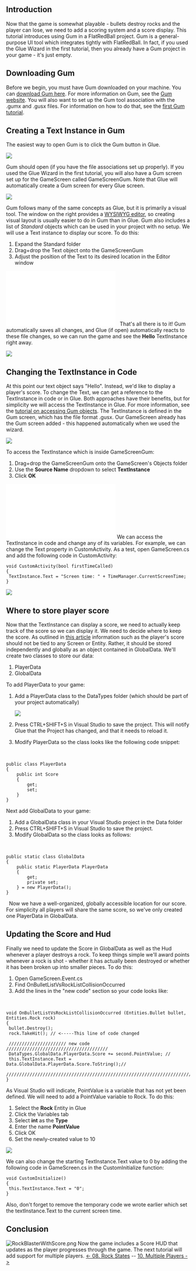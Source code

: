## Introduction

Now that the game is somewhat playable - bullets destroy rocks and the player can lose, we need to add a scoring system and a score display. This tutorial introduces using Gum in a FlatRedBall project. Gum is a general-purpose UI tool which integrates tightly with FlatRedBall. In fact, if you used the Glue Wizard in the first tutorial, then you already have a Gum project in your game - it's just empty.

## Downloading Gum

Before we begin, you must have Gum downloaded on your machine. You can [download Gum here](/content/Tools/Gum/Gum.zip.md). For more information on Gum, see the [Gum website](http://gumui.net/). You will also want to set up the Gum tool association with the .gumx and .gusx files. For information on how to do that, see the [first Gum tutorial](/documentation/tools/gum/gum-tutorials/tutorials-gum-introduction-and-setup/.md).

## Creating a Text Instance in Gum

The easiest way to open Gum is to click the Gum button in Glue.

![](/media/2021-03-img_604d7f8df22d4.png)

Gum should open (if you have the file associations set up properly). If you used the Glue Wizard in the first tutorial, you will also have a Gum screen set up for the GameScreen called GameScreenGum. Note that Glue will automatically create a Gum screen for every Glue screen.

![](/media/2021-03-img_604d80112bbec.png)

Gum follows many of the same concepts as Glue, but it is primarily a visual tool. The window on the right provides a [WYSIWYG editor](https://en.wikipedia.org/wiki/WYSIWYG), so creating visual layout is usually easier to do in Gum than in Glue. Gum also includes a list of *Standard* objects which can be used in your project with no setup. We will use a Text instance to display our score. To do this:

1.  Expand the Standard folder
2.  Drag+drop the Text object onto the GameScreenGum
3.  Adjust the position of the Text to its desired location in the Editor window

[![](/wp-content/uploads/2016/01/2021_March_13_200519.gif.md)](/wp-content/uploads/2016/01/2021_March_13_200519.gif.md)   That's all there is to it! Gum automatically saves all changes, and Glue (if open) automatically reacts to these file changes, so we can run the game and see the **Hello** TextInstance right away.

![](/media/2021-03-img_604d810fec276.png)

## Changing the TextInstance in Code

At this point our text object says "Hello". Instead, we'd like to display a player's score. To change the Text, we can get a reference to the TextInstance in code or in Glue. Both approaches have their benefits, but for simplicity we will access the TextInstance in Glue. For more information, see the [tutorial on accessing Gum objects](/documentation/tools/gum/gum-tutorials/tutorials-gum-gum-objects-in-code/.md). The TextInstance is defined in the Gum screen, which has the file format .gusx. Our GameScreen already has the Gum screen added - this happened automatically when we used the wizard.

![](/media/2021-03-img_604d823aa3e8a.png)

To access the TextInstance which is inside GameScreenGum:

1.  Drag+drop the GameScreenGum onto the GameScreen's Objects folder
2.  Use the **Source Name** dropdown to select **TextInstance**
3.  Click **OK**

[![](/wp-content/uploads/2016/01/2021_March_13_200727.gif.md)](/wp-content/uploads/2016/01/2021_March_13_200727.gif.md) We can access the TextInstance in code and change any of its variables. For example, we can change the Text property in CustomActivity. As a test, open GameScreen.cs and add the following code in CustomActivity:

    void CustomActivity(bool firstTimeCalled)
    {
     TextInstance.Text = "Screen time: " + TimeManager.CurrentScreenTime;
    }

![](/media/2021-03-img_604d837571f15.png)

## Where to store player score

Now that the TextInstance can display a score, we need to actually keep track of the score so we can display it. We need to decide where to keep the score. As outlined in [this article](/frb/docs/index.php?title=Glue:Tutorials:Proper_Information_Access.md "Glue:Tutorials:Proper Information Access") information such as the player's score should not be tied to any Screen or Entity. Rather, it should be stored independently and globally as an object contained in GlobalData. We'll create two classes to store our data:

1.  PlayerData
2.  GlobalData

To add PlayerData to your game:

1.  Add a PlayerData class to the DataTypes folder (which should be part of your project automatically)

    ![](/media/2022-12-img_63a310d138ae3.png)

2.  Press CTRL+SHIFT+S in Visual Studio to save the project. This will notify Glue that the Project has changed, and that it needs to reload it.

3.  Modify PlayerData so the class looks like the following code snippet:

&nbsp;

    public class PlayerData
    {
        public int Score
        {
            get;
            set;
        }
    }

Next add GlobalData to your game:

1.  Add a GlobalData class in your Visual Studio project in the Data folder
2.  Press CTRL+SHIFT+S in Visual Studio to save the project.
3.  Modify GlobalData so the class looks as follows:

&nbsp;

    public static class GlobalData
    {
        public static PlayerData PlayerData
        {
            get;
            private set;
        } = new PlayerData();
    }

  Now we have a well-organized, globally accessible location for our score. For simplicity all players will share the same score, so we've only created one PlayerData in GlobalData.

## Updating the Score and Hud

Finally we need to update the Score in GlobalData as well as the Hud whenever a player destroys a rock. To keep things simple we'll award points whenever a rock is shot - whether it has actually been destroyed or whether it has been broken up into smaller pieces. To do this:

1.  Open GameScreen.Event.cs
2.  Find OnBulletListVsRockListCollisionOccurred
3.  Add the lines in the "new code" section so your code looks like:

&nbsp;

    void OnBulletListVsRockListCollisionOccurred (Entities.Bullet bullet, Entities.Rock rock)
    {
     bullet.Destroy();
     rock.TakeHit(); // <-----This line of code changed

     ////////////////////// new code ///////////////////////////////////////
     DataTypes.GlobalData.PlayerData.Score += second.PointValue; //
     this.TextInstance.Text = Data.GlobalData.PlayerData.Score.ToString();//
     ///////////////////////////////////////////////////////////////////////
    }

As Visual Studio will indicate, PointValue is a variable that has not yet been defined. We will need to add a PointValue variable to Rock. To do this:

1.  Select the **Rock** Entity in Glue
2.  Click the Variables tab
3.  Select **int** as the **Type**
4.  Enter the name **PointValue**
5.  Click OK
6.  Set the newly-created value to 10

![](/media/2021-03-img_604d851f8ac3c.png)

We can also change the starting TextInstance.Text value to 0 by adding the following code in GameScreen.cs in the CustomInitialize function:

    void CustomInitialize()
    {
     this.TextInstance.Text = "0";
    }

Also, don't forget to remove the temporary code we wrote earlier which set the textInstance.Text to the current screen time.

## Conclusion

![RockBlasterWithScore.png](/media/migrated_media-RockBlasterWithScore.png) Now the game includes a Score HUD that updates as the player progresses through the game. The next tutorial will add support for multiple players. [\<- 08. Rock States](/documentation/tutorials/rock-blaster/tutorials-rock-blaster-rock-states/.md "Tutorials:Rock Blaster:Rock States") -- [10. Multiple Players -\>](/documentation/tutorials/rock-blaster/tutorials-rock-blaster-multiple-players/.md "Tutorials:Rock Blaster:Multiple Players")
